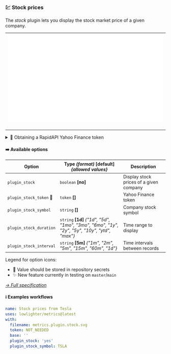### 💹 Stock prices

The *stock* plugin lets you display the stock market price of a given company.

<table>
  <td align="center">
    <img src="https://github.com/lowlighter/lowlighter/blob/master/metrics.plugin.stock.svg">
    <img width="900" height="1" alt="">
  </td>
</table>

<details>
<summary>💬 Obtaining a RapidAPI Yahoo Finance token</summary>

Create a [RapidAPI account](https://rapidapi.com) and subscribe to [Yahoo Finance API](https://rapidapi.com/apidojo/api/yahoo-finance1) to get a token.

![RapidAPI token](/.github/readme/imgs/plugin_stock_token.png)

</details>

#### ➡️ Available options

<!--options-->
| Option | Type *(format)* **[default]** *{allowed values}* | Description |
| ------ | -------------------------------- | ----------- |
| `plugin_stock` | `boolean` **[no]** | Display stock prices of a given company |
| `plugin_stock_token` 🔐 | `token` **[]** | Yahoo Finance token |
| `plugin_stock_symbol` | `string` **[]** | Company stock symbol |
| `plugin_stock_duration` | `string` **[1d]** *{"1d", "5d", "1mo", "3mo", "6mo", "1y", "2y", "5y", "10y", "ytd", "max"}* | Time range to display |
| `plugin_stock_interval` | `string` **[5m]** *{"1m", "2m", "5m", "15m", "60m", "1d"}* | Time intervals between records |


Legend for option icons:
* 🔐 Value should be stored in repository secrets
* ✨ New feature currently in testing on `master`/`main`
<!--/options-->

*[→ Full specification](metadata.yml)*

#### ℹ️ Examples workflows

<!--examples-->
```yaml
name: Stock prices from Tesla
uses: lowlighter/metrics@latest
with:
  filename: metrics.plugin.stock.svg
  token: NOT_NEEDED
  base: ''
  plugin_stock: 'yes'
  plugin_stock_symbol: TSLA

```
<!--/examples-->